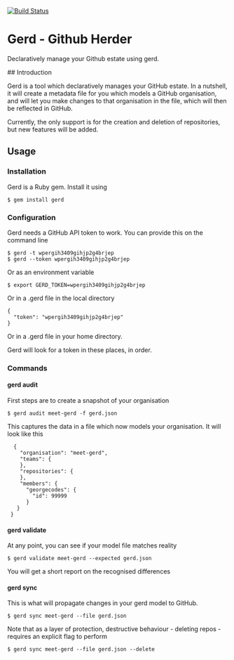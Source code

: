 [![Build Status](https://travis-ci.org/georgecodes/gerd.png?branch=master)](https://travis-ci.org/georgecodes/gerd)

# Gerd - Github Herder

Declaratively manage your Github estate using gerd.

## Introduction

Gerd is a tool which declaratively manages your GitHub estate. In a nutshell, it will create a metadata file for you which models a GitHub organisation, and will let you make changes to that organisation in the file, which will then be reflected in GitHub. 

Currently, the only support is for the creation and deletion of repositories, but new features will be added.

## Usage

### Installation

Gerd is a Ruby gem. Install it using

    $ gem install gerd

### Configuration

Gerd needs a GitHub API token to work. You can provide this on the command line 

    $ gerd -t wpergih3409gihjp2g4brjep
    $ gerd --token wpergih3409gihjp2g4brjep

Or as an environment variable

    $ export GERD_TOKEN=wpergih3409gihjp2g4brjep

Or in a .gerd file in the local directory

    {
      "token": "wpergih3409gihjp2g4brjep"
    }

Or in a .gerd file in your home directory. 

Gerd will look for a token in these places, in order.

### Commands

#### gerd audit

First steps are to create a snapshot of your organisation

    $ gerd audit meet-gerd -f gerd.json

This captures the data in a file which now models your organisation. It will look like this
 ```
   {
     "organisation": "meet-gerd",
     "teams": {
     },
     "repositories": {
     },
     "members": {
       "georgecodes": {
         "id": 99999
       }
    }
  }
```
#### gerd validate

At any point, you can see if your model file matches reality

    $ gerd validate meet-gerd --expected gerd.json

You will get a short report on the recognised differences

#### gerd sync

This is what will propagate changes in your gerd model to GitHub.

    $ gerd sync meet-gerd --file gerd.json

Note that as a layer of protection, destructive behaviour - deleting repos - requires an explicit flag to perform

    $ gerd sync meet-gerd --file gerd.json --delete

  
